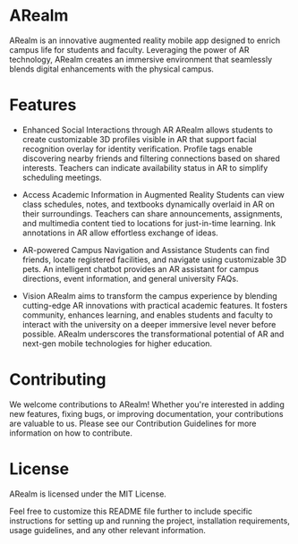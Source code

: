 # ARealm
ARealm is an innovative augmented reality mobile app designed to enrich campus life for students and faculty. Leveraging the power of AR technology, ARealm creates an immersive environment that seamlessly blends digital enhancements with the physical campus.

# Features
* Enhanced Social Interactions through AR
ARealm allows students to create customizable 3D profiles visible in AR that support facial recognition overlay for identity verification. Profile tags enable discovering nearby friends and filtering connections based on shared interests. Teachers can indicate availability status in AR to simplify scheduling meetings.

* Access Academic Information in Augmented Reality
Students can view class schedules, notes, and textbooks dynamically overlaid in AR on their surroundings. Teachers can share announcements, assignments, and multimedia content tied to locations for just-in-time learning. Ink annotations in AR allow effortless exchange of ideas.

* AR-powered Campus Navigation and Assistance
Students can find friends, locate registered facilities, and navigate using customizable 3D pets. An intelligent chatbot provides an AR assistant for campus directions, event information, and general university FAQs.

* Vision
ARealm aims to transform the campus experience by blending cutting-edge AR innovations with practical academic features. It fosters community, enhances learning, and enables students and faculty to interact with the university on a deeper immersive level never before possible. ARealm underscores the transformational potential of AR and next-gen mobile technologies for higher education.

# Contributing
We welcome contributions to ARealm! Whether you're interested in adding new features, fixing bugs, or improving documentation, your contributions are valuable to us. Please see our Contribution Guidelines for more information on how to contribute.

# License
ARealm is licensed under the MIT License.

Feel free to customize this README file further to include specific instructions for setting up and running the project, installation requirements, usage guidelines, and any other relevant information.
